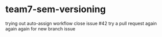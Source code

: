 # team7-sem-versioning
trying out auto-assign workflow
close issue #42
try a pull request
again again
again
for new branch issue
